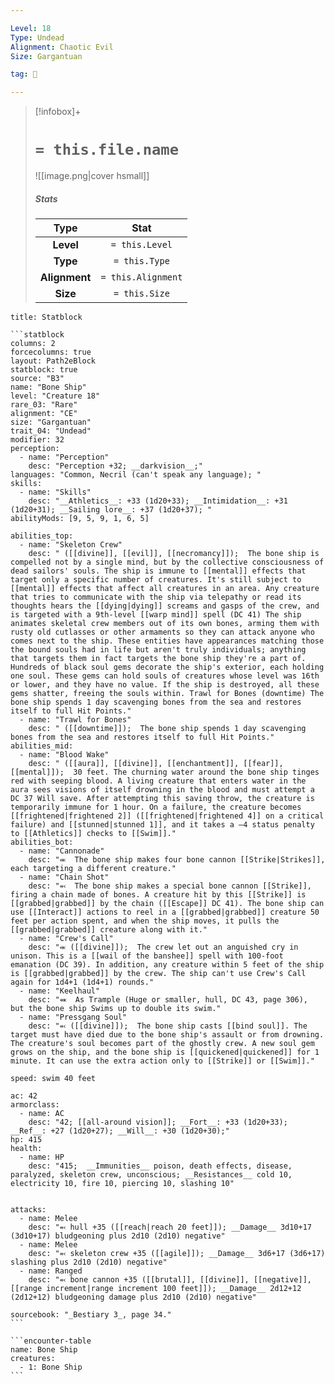 ```yaml
---

Level: 18
Type: Undead
Alignment: Chaotic Evil
Size: Gargantuan

tag: 👹

---
```


> [!infobox]+
> #  `= this.file.name`
> ![[image.png|cover hsmall]]
> ##### Stats
> Type | Stat |
> :---:|:---:|
> **Level** | `= this.Level` |
> **Type** | `= this.Type` |
> **Alignment** | `= this.Alignment` |
> **Size** | `= this.Size` |



````ad-info
title: Statblock

```statblock
columns: 2
forcecolumns: true
layout: Path2eBlock
statblock: true
source: "B3"
name: "Bone Ship"
level: "Creature 18"
rare_03: "Rare"
alignment: "CE"
size: "Gargantuan"
trait_04: "Undead"
modifier: 32
perception:
  - name: "Perception"
    desc: "Perception +32; __darkvision__;"
languages: "Common, Necril (can't speak any language); "
skills:
  - name: "Skills"
    desc: "__Athletics__: +33 (1d20+33); __Intimidation__: +31 (1d20+31); __Sailing lore__: +37 (1d20+37); "
abilityMods: [9, 5, 9, 1, 6, 5]

abilities_top:
  - name: "Skeleton Crew"
    desc: " ([[divine]], [[evil]], [[necromancy]]);  The bone ship is compelled not by a single mind, but by the collective consciousness of dead sailors' souls. The ship is immune to [[mental]] effects that target only a specific number of creatures. It's still subject to [[mental]] effects that affect all creatures in an area. Any creature that tries to communicate with the ship via telepathy or read its thoughts hears the [[dying|dying]] screams and gasps of the crew, and is targeted with a 9th-level [[warp mind]] spell (DC 41) The ship animates skeletal crew members out of its own bones, arming them with rusty old cutlasses or other armaments so they can attack anyone who comes next to the ship. These entities have appearances matching those the bound souls had in life but aren't truly individuals; anything that targets them in fact targets the bone ship they're a part of. Hundreds of black soul gems decorate the ship's exterior, each holding one soul. These gems can hold souls of creatures whose level was 16th or lower, and they have no value. If the ship is destroyed, all these gems shatter, freeing the souls within. Trawl for Bones (downtime) The bone ship spends 1 day scavenging bones from the sea and restores itself to full Hit Points."
  - name: "Trawl for Bones"
    desc: " ([[downtime]]);  The bone ship spends 1 day scavenging bones from the sea and restores itself to full Hit Points."
abilities_mid:
  - name: "Blood Wake"
    desc: " ([[aura]], [[divine]], [[enchantment]], [[fear]], [[mental]]);  30 feet. The churning water around the bone ship tinges red with seeping blood. A living creature that enters water in the aura sees visions of itself drowning in the blood and must attempt a DC 37 Will save. After attempting this saving throw, the creature is temporarily immune for 1 hour. On a failure, the creature becomes [[frightened|frightened 2]] ([[frightened|frightened 4]] on a critical failure) and [[stunned|stunned 1]], and it takes a –4 status penalty to [[Athletics]] checks to [[Swim]]."
abilities_bot:
  - name: "Cannonade"
    desc: "⬺  The bone ship makes four bone cannon [[Strike|Strikes]], each targeting a different creature."
  - name: "Chain Shot"
    desc: "⬻  The bone ship makes a special bone cannon [[Strike]], firing a chain made of bones. A creature hit by this [[Strike]] is [[grabbed|grabbed]] by the chain ([[Escape]] DC 41). The bone ship can use [[Interact]] actions to reel in a [[grabbed|grabbed]] creature 50 feet per action spent, and when the ship moves, it pulls the [[grabbed|grabbed]] creature along with it."
  - name: "Crew's Call"
    desc: "⬺ ([[divine]]);  The crew let out an anguished cry in unison. This is a [[wail of the banshee]] spell with 100-foot emanation (DC 39). In addition, any creature within 5 feet of the ship is [[grabbed|grabbed]] by the crew. The ship can't use Crew's Call again for 1d4+1 (1d4+1) rounds."
  - name: "Keelhaul"
    desc: "⬽  As Trample (Huge or smaller, hull, DC 43, page 306), but the bone ship Swims up to double its swim."
  - name: "Pressgang Soul"
    desc: "⬻ ([[divine]]);  The bone ship casts [[bind soul]]. The target must have died due to the bone ship's assault or from drowning. The creature's soul becomes part of the ghostly crew. A new soul gem grows on the ship, and the bone ship is [[quickened|quickened]] for 1 minute. It can use the extra action only to [[Strike]] or [[Swim]]."

speed: swim 40 feet

ac: 42
armorclass:
  - name: AC
    desc: "42; [[all-around vision]]; __Fort__: +33 (1d20+33); __Ref__: +27 (1d20+27); __Will__: +30 (1d20+30);"
hp: 415
health:
  - name: HP
    desc: "415;  __Immunities__ poison, death effects, disease, paralyzed, skeleton crew, unconscious; __Resistances__ cold 10, electricity 10, fire 10, piercing 10, slashing 10"


attacks:
  - name: Melee
    desc: "⬻ hull +35 ([[reach|reach 20 feet]]); __Damage__ 3d10+17 (3d10+17) bludgeoning plus 2d10 (2d10) negative"
  - name: Melee
    desc: "⬻ skeleton crew +35 ([[agile]]); __Damage__ 3d6+17 (3d6+17) slashing plus 2d10 (2d10) negative"
  - name: Ranged
    desc: "⬻ bone cannon +35 ([[brutal]], [[divine]], [[negative]], [[range increment|range increment 100 feet]]); __Damage__ 2d12+12 (2d12+12) bludgeoning damage plus 2d10 (2d10) negative"

sourcebook: "_Bestiary 3_, page 34."
```

```encounter-table
name: Bone Ship
creatures:
  - 1: Bone Ship
```

````


